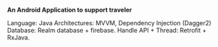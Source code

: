 **An Android Application to support traveler**


Language: Java
Architectures: MVVM, Dependency Injection (Dagger2)
Database: Realm database + firebase.
Handle API + Thread: Retrofit + RxJava.
